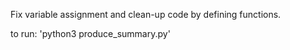Fix variable assignment and clean-up code by defining functions.

to run:
'python3 produce_summary.py'